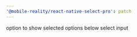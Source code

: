```yaml
---
'@mobile-reality/react-native-select-pro': patch
---
```


option to show selected options below select input
